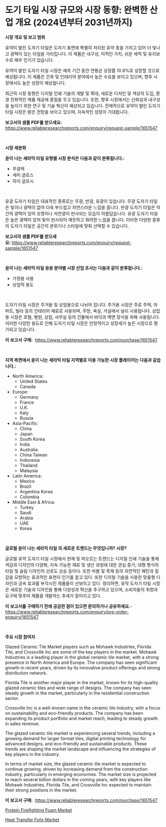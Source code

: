 <p><h1>도기 타일 시장 규모와 시장 동향: 완벽한 산업 개요 (2024년부터 2031년까지)</h1></p><p><strong>시장 개요 및 보고 범위</strong></p>
<p><p>유약이 발린 도자기 타일은 도자기 표면에 특별히 처리된 유약 층을 가지고 있어 더 빛나고 광택이 있는 타일을 가리킵니다. 이 제품은 내구성, 미적인 가치, 쉬운 세척 및 유지보수로 매우 인기가 있습니다.</p><p>유약이 발린 도자기 타일 시장은 예측 기간 동안 연평균 성장률 10.9%로 성장할 것으로 예상됩니다. 이 제품은 건축 및 인테리어 분야에서 높은 수요를 보이고 있으며, 향후 시장에서도 높은 성장이 예상됩니다.</p><p>최근의 시장 동향은 디지털 인쇄 기술의 개발 및 확대, 새로운 디자인 및 색상의 도입, 환경 친화적인 제품 제공에 중점을 두고 있습니다. 또한, 향후 시장에서는 신뢰성과 내구성을 높이기 위한 연구 및 기술 혁신이 예상되고 있습니다. 전체적으로 유약이 발린 도자기 타일 시장은 밝은 전망을 보이고 있으며, 지속적인 성장이 기대됩니다.</p></p>
<p><strong>보고서의 샘플 PDF를 받으세요:</strong> <a href="https://www.reliableresearchreports.com/enquiry/request-sample/1651547">https://www.reliableresearchreports.com/enquiry/request-sample/1651547</a></p>
<p>&nbsp;</p>
<p><strong>시장 세분화</strong></p>
<p><strong>윤이 나는 세라믹 타일 유형별 시장 분석은 다음과 같이 분류됩니다.:</strong></p>
<p><ul><li>무광택</li><li>세미 글로스</li><li>하이 글로시</li></ul></p>
<p>&nbsp;</p>
<p><p>유광 도자기 타일은 대표적인 종류로는 무광, 반광, 유광이 있습니다. 무광 도자기 타일은 빛이나 광택이 없어 더욱 부드럽고 자연스러운 느낌을 줍니다. 반광 도자기 타일은 약간의 광택이 있어 조명이나 자연광이 반사되는 모습이 아름답습니다. 유광 도자기 타일은 높은 광택이 있어 빛이 반사되어 깨끗하고 화려한 느낌을 줍니다. 이러한 다양한 종류의 도자기 타일은 공간의 분위기나 스타일에 맞춰 선택할 수 있습니다.</p></p>
<p><strong>보고서의 샘플 PDF를 받으세요:</strong>&nbsp;<a href="https://www.reliableresearchreports.com/enquiry/request-sample/1651547">https://www.reliableresearchreports.com/enquiry/request-sample/1651547</a></p>
<p>&nbsp;</p>
<p><strong> 윤이 나는 세라믹 타일 응용 분야별 시장 산업 조사는 다음과 같이 분류됩니다.:</strong></p>
<p><ul><li>가정용 사용</li><li>상업적 용도</li></ul></p>
<p>&nbsp;</p>
<p><p>도자기 타일 시장은 주거용 및 상업용으로 나뉘어 집니다. 주거용 시장은 주로 주택, 아파트, 빌라 등의 인테리어 재료로 사용되며, 주방, 욕실, 거실에서 널리 사용됩니다. 상업용 시장은 호텔, 병원, 상점, 사무실 등의 건물에서 바닥과 벽면 장식을 위해 사용됩니다. 이러한 다양한 용도로 인해 도자기 타일 시장은 안정적이고 성장세가 높은 시장으로 평가되고 있습니다.</p></p>
<p><strong>이 보고서 구매:</strong>&nbsp; <a href="https://www.reliableresearchreports.com/purchase/1651547">https://www.reliableresearchreports.com/purchase/1651547</a></p>
<p>&nbsp;</p>
<p><strong>지역 측면에서 윤이 나는 세라믹 타일 지역별로 이용 가능한 시장 플레이어는 다음과 같습니다.:</strong></p>
<p><ul>
    <li>
        North America:
        <ul>
            <li>United States</li>
            <li>Canada</li>
        </ul>
    </li>
    <li>
        Europe:
        <ul>
            <li>Germany</li>
            <li>France</li>
            <li>U.K.</li>
            <li>Italy</li>
            <li>Russia</li>
        </ul>
    </li>
    <li>
        Asia-Pacific:
        <ul>
            <li>China</li>
            <li>Japan</li>
            <li>South Korea</li>
            <li>India</li>
            <li>Australia</li>
            <li>China Taiwan</li>
            <li>Indonesia</li>
            <li>Thailand</li>
            <li>Malaysia</li>
        </ul>
    </li>
    <li>
        Latin America:
        <ul>
            <li>Mexico</li>
            <li>Brazil</li>
            <li>Argentina Korea</li>
            <li>Colombia</li>
        </ul>
    </li>
    <li>
        Middle East & Africa:
        <ul>
            <li>Turkey</li>
            <li>Saudi</li>
            <li>Arabia</li>
            <li>UAE</li>
            <li>Korea</li>
        </ul>
    </li>
    </ul></p>
<p>&nbsp;</p>
<p><strong>글로벌 윤이 나는 세라믹 타일 의 새로운 트렌드는 무엇입니까? 시장?</strong></p>
<p><p>글로벌 유약 도자기 타일 시장에서 현재 및 떠오르는 트렌드는 디지털 인쇄 기술을 통해 색감과 디자인의 다양화, 지속 가능한 재료 및 생산 과정에 대한 관심 증가, 대형 형식의 타일 및 슬림 디자인의 선호도 상승 등이다. 또한 마블 및 목재 등의 자연적인 패턴과 질감을 모방하는 효과적인 표현이 인기를 끌고 있다. 또한 디지털 기술을 사용한 맞춤형 디자인과 금속 효과를 부각시킨 제품들이 선보이고 있다. 정리하면, 유약 도자기 타일 시장은 새로운 기술과 디자인을 통해 다양성과 혁신을 추구하고 있으며, 소비자들의 취향과 요구에 맞추어 제품을 개발하는 추세가 짙어지고 있다.</p></p>
<p><strong>이 보고서를 구매하기 전에 궁금한 점이 있으면 문의하거나 공유하세요.</strong>- <a href="https://www.reliableresearchreports.com/enquiry/pre-order-enquiry/1651547">https://www.reliableresearchreports.com/enquiry/pre-order-enquiry/1651547</a></p>
<p>&nbsp;</p>
<p><strong>주요 시장 참여자</strong></p>
<p><p>Glazed Ceramic Tile Market players such as Mohawk Industries, Florida Tile, and Crossville Inc are some of the key players in the market. Mohawk Industries is a leading player in the global ceramic tile market, with a strong presence in North America and Europe. The company has seen significant growth in recent years, driven by its innovative product offerings and strong distribution network.</p><p>Florida Tile is another major player in the market, known for its high-quality glazed ceramic tiles and wide range of designs. The company has seen steady growth in the market, particularly in the residential construction sector.</p><p>Crossville Inc is a well-known name in the ceramic tile industry, with a focus on sustainability and eco-friendly products. The company has been expanding its product portfolio and market reach, leading to steady growth in sales revenue.</p><p>The glazed ceramic tile market is experiencing several trends, including a growing demand for larger format tiles, digital printing technology for advanced designs, and eco-friendly and sustainable products. These trends are shaping the market landscape and influencing the strategies of key players in the industry.</p><p>In terms of market size, the glazed ceramic tile market is expected to continue growing, driven by increasing demand from the construction industry, particularly in emerging economies. The market size is projected to reach several billion dollars in the coming years, with key players like Mohawk Industries, Florida Tile, and Crossville Inc expected to maintain their strong positions in the market.</p></p>
<p><strong>이 보고서 구매:</strong>&nbsp;&nbsp;<a href="https://www.reliableresearchreports.com/purchase/1651547">https://www.reliableresearchreports.com/purchase/1651547</a></p>
<p><p><a href="https://military-diascia-e68.notion.site/Protein-Firefighting-Foam-Market-Research-Report-Unlocks-Analysis-on-the-Market-Financial-Status-Ma-9f414641e07d49de90565d2cc7633b43">Protein Firefighting Foam Market</a></p><p><a href="https://meowing-canidae-761.notion.site/Heat-Transfer-Foils-Market-Research-Report-The-Key-To-Successful-Business-Strategy-Forecasted-for-P-8deaf043106549548c13efc052d1c7b3">Heat Transfer Foils Market</a></p></p>
